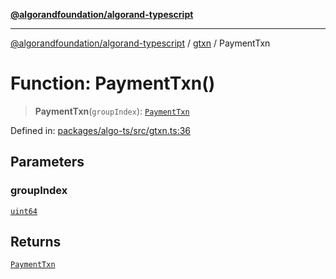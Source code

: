 [**@algorandfoundation/algorand-typescript**](../../../README.md)

***

[@algorandfoundation/algorand-typescript](../../../README.md) / [gtxn](../README.md) / PaymentTxn

# Function: PaymentTxn()

> **PaymentTxn**(`groupIndex`): [`PaymentTxn`](../interfaces/PaymentTxn.md)

Defined in: [packages/algo-ts/src/gtxn.ts:36](https://github.com/algorandfoundation/puya-ts/blob/5bdb536fcbeffa6fe079b274d09cae785c8fb7b7/packages/algo-ts/src/gtxn.ts#L36)

## Parameters

### groupIndex

[`uint64`](../../../type-aliases/uint64.md)

## Returns

[`PaymentTxn`](../interfaces/PaymentTxn.md)
